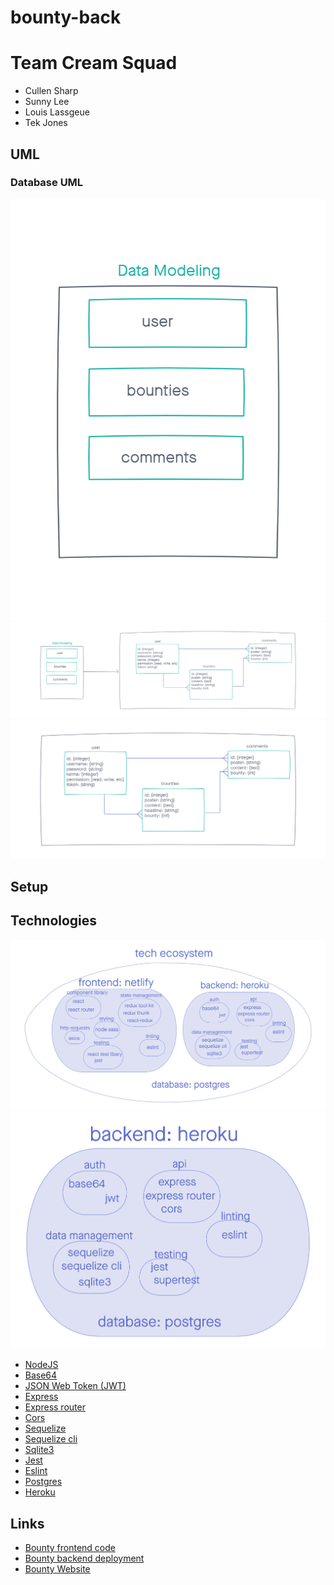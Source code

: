 # bounty-back

# Team Cream Squad
- Cullen Sharp
- Sunny Lee
- Louis Lassgeue
- Tek Jones

## UML

### Database UML
![database-01](assets/database01.png)
![database-02](assets/database02.png)
![database-03](assets/database03.png)

## Setup

## Technologies
![Technologies Used](assets/tech.png)
![Technologies Used](assets/tech-02.png)

- [NodeJS]()
- [Base64]()
- [JSON Web Token (JWT)]()
- [Express]()
- [Express router]()
- [Cors]()
- [Sequelize]()
- [Sequelize cli]()
- [Sqlite3]()
- [Jest]()
- [Eslint]()
- [Postgres]()
- [Heroku]()

## Links
- [Bounty frontend code](https://github.com/Creams-Quad/bounty-front)
- [Bounty backend deployment]()
- [Bounty Website]()
